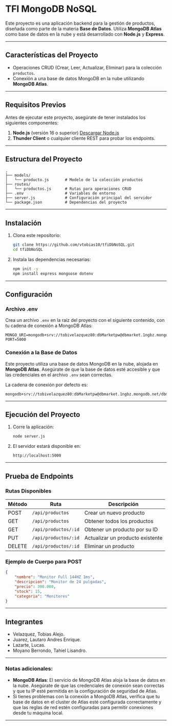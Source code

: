 
# TFI MongoDB NoSQL

Este proyecto es una aplicación backend para la gestión de productos, diseñada como parte de la materia **Base de Datos**. Utiliza **MongoDB Atlas** como base de datos en la nube y está desarrollado con **Node.js** y **Express**.

---

## **Características del Proyecto**

- Operaciones CRUD (Crear, Leer, Actualizar, Eliminar) para la colección `productos`.
- Conexión a una base de datos MongoDB en la nube utilizando **MongoDB Atlas**.

---

## **Requisitos Previos**

Antes de ejecutar este proyecto, asegúrate de tener instalados los siguientes componentes:

1. **Node.js** (versión 16 o superior) [Descargar Node.js](https://nodejs.org/)
2. **Thunder Client** o cualquier cliente REST para probar los endpoints.

---

## **Estructura del Proyecto**

```plaintext
.
├── models/
│   └── producto.js       # Modelo de la colección productos
├── routes/
│   └── productos.js      # Rutas para operaciones CRUD
├── .env                  # Variables de entorno
├── server.js             # Configuración principal del servidor
└── package.json          # Dependencias del proyecto
```

---

## **Instalación**

1. Clona este repositorio:
   ```bash
   git clone https://github.com/vtobias10/tfiDbNoSQL.git
   cd tfiDbNoSQL
   ```

2. Instala las dependencias necesarias:
   ```bash
   npm init -y
   npm install express mongoose dotenv
   ```

---

## **Configuración**

### Archivo .env

Crea un archivo `.env` en la raíz del proyecto con el siguiente contenido, con tu cadena de conexión a MongoDB Atlas:

```plaintext
MONGO_URI=mongodb+srv://tobivelazquez80:dbMarketpw@dbmarket.1ngbz.mongodb.net/dbmarket
PORT=5000
```

### Conexión a la Base de Datos

Este proyecto utiliza una base de datos MongoDB en la nube, alojada en **MongoDB Atlas**. Asegúrate de que la base de datos esté accesible y que las credenciales en el archivo `.env` sean correctas.

La cadena de conexión por defecto es:

```plaintext
mongodb+srv://tobivelazquez80:dbMarketpw@dbmarket.1ngbz.mongodb.net/dbmarket
```

---

## **Ejecución del Proyecto**

1. Corre la aplicación:
   ```bash
   node server.js
   ```

2. El servidor estará disponible en:
   ```plaintext
   http://localhost:5000
   ```

---

## **Prueba de Endpoints**

### **Rutas Disponibles**

| Método | Ruta                  | Descripción                           |
|--------|-----------------------|---------------------------------------|
| POST   | `/api/productos`       | Crear un nuevo producto               |
| GET    | `/api/productos`       | Obtener todos los productos           |
| GET    | `/api/productos/:id`   | Obtener un producto por su ID         |
| PUT    | `/api/productos/:id`   | Actualizar un producto existente      |
| DELETE | `/api/productos/:id`   | Eliminar un producto                  |

### **Ejemplo de Cuerpo para POST**
```json
{
    "nombre": "Monitor Full 144HZ 1ms",
    "descripcion": "Monitor de 24 pulgadas",
    "precio": 300.000,
    "stock": 15,
    "categoria": "Monitores"
}
```

---

## **Integrantes**

- Velazquez, Tobias Alejo.
- Juarez, Lautaro Andres Enrique.
- Lazarte, Lucas.
- Moyano Berrondo, Tahiel Lisandro.

---

### Notas adicionales:
- **MongoDB Atlas**: El servicio de MongoDB Atlas aloja la base de datos en la nube. Asegúrate de que las credenciales de conexión sean correctas y que tu IP esté permitida en la configuración de seguridad de Atlas.
- Si tienes problemas con la conexión a MongoDB Atlas, verifica que tu base de datos en el cluster de Atlas esté configurada correctamente y que las reglas de red estén configuradas para permitir conexiones desde tu máquina local.

---
